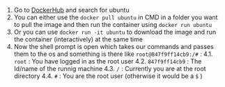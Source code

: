 1. Go to [DockerHub](https:/hub.docker.com) and search for ubuntu
2. You can either use the `docker pull ubuntu` in CMD in a folder you want to pull the image and then run the container using `docker run ubuntu` 
3. Or you can use `docker run -it ubuntu` to download the image and run the container (interactively) at the same time
4. Now the shell prompt is open which takes our commands and passes them to the os and something is there like `root@847f9ff14cb9:/#` :
 4.1. `root` : You have logged in as the root user
 4.2. `847f9ff14cb9` : The Id/name of the runnig machine
 4.3. `/` : Currently you are at the root directory
 4.4. `#` : You are the root user (otherwise it would be a `$` )
 